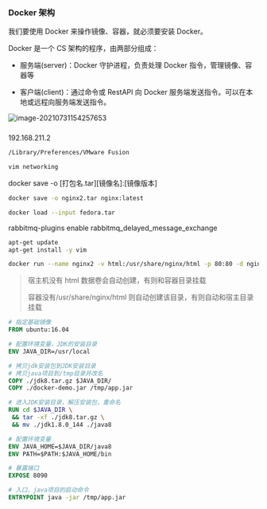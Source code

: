 ### Docker 架构

我们要使用 Docker 来操作镜像、容器，就必须要安装 Docker。

Docker 是一个 CS 架构的程序，由两部分组成：

- 服务端(server)：Docker 守护进程，负责处理 Docker 指令，管理镜像、容器等

- 客户端(client)：通过命令或 RestAPI 向 Docker 服务端发送指令。可以在本地或远程向服务端发送指令。

![image-20210731154257653](https://zwhid.oss-cn-shenzhen.aliyuncs.com/blog/05-24-BG8oJI.png)

###

192.168.211.2

```bash
/Library/Preferences/VMware Fusion

vim networking
```

docker save -o [打包名.tar][镜像名]:[镜像版本]

```bash
docker save -o nginx2.tar nginx:latest
```

```bash
docker load --input fedora.tar
```

rabbitmq-plugins enable rabbitmq_delayed_message_exchange

```bash
apt-get update
apt-get install -y vim
```

```bash
docker run --name nginx2 -v html:/usr/share/nginx/html -p 80:80 -d nginx
```

> 宿主机没有 html 数据卷会自动创建，有则和容器目录挂载
>
> 容器没有/usr/share/nginx/html 则自动创建该目录，有则自动和宿主目录挂载

```dockerfile
# 指定基础镜像
FROM ubuntu:16.04

# 配置环境变量，JDK的安装目录
ENV JAVA_DIR=/usr/local

# 拷贝jdk安装包到JDK安装目录
# 拷贝java项目到/tmp目录并改名
COPY ./jdk8.tar.gz $JAVA_DIR/
COPY ./docker-demo.jar /tmp/app.jar

# 进入JDK安装目录，解压安装包，重命名
RUN cd $JAVA_DIR \
 && tar -xf ./jdk8.tar.gz \
 && mv ./jdk1.8.0_144 ./java8

# 配置环境变量
ENV JAVA_HOME=$JAVA_DIR/java8
ENV PATH=$PATH:$JAVA_HOME/bin

# 暴露端口
EXPOSE 8090

# 入口，java项目的启动命令
ENTRYPOINT java -jar /tmp/app.jar
```
